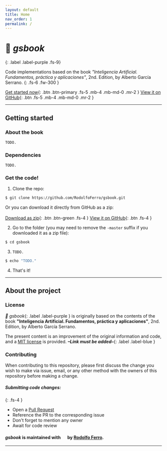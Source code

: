 ```yaml
---
layout: default
title: Home
nav_order: 1
permalink: /
---
```


# 📔 *gsbook*
{: .label .label-purple .fs-9}

Code implementations based on the book *"Inteligencia Artificial. Fundamentos, práctica y aplicaciones"*, 2nd. Edition, by Alberto García Serrano.
{: .fs-6 .fw-300 }

[Get started now](#getting-started){: .btn .btn-primary .fs-5 .mb-4 .mb-md-0 .mr-2 } [View it on GitHub](https://github.com/RodolfoFerro/gsbook){: .btn .fs-5 .mb-4 .mb-md-0 .mr-2 }

---

## Getting started
### About the book
`TODO.`

### Dependencies
`TODO.`

### Get the code!
1. Clone the repo:
```bash
$ git clone https://github.com/RodolfoFerro/gsbook.git
```
  Or you can download it directly from GitHub as a zip: <br><br>
  [Download as zip](https://github.com/RodolfoFerro/gsbook/archive/master.zip){: .btn .btn-green .fs-4 } [View it on GitHub](https://github.com/RodolfoFerro/gsbook){: .btn .fs-4 }

2. Go to the folder (you may need to remove the `-master` suffix if you downloaded it as a zip file):
```bash
$ cd gsbook
```
3. `TODO.`
```bash
$ echo "TODO."
```
4. That's it!


---

## About the project

### License

*📔 gsbook*{: .label .label-purple } is originally based on the contents of the book **"Inteligencia Artificial. Fundamentos, práctica y aplicaciones"**, 2nd. Edition, by Alberto García Serrano.

The present content is an improvement of the original information and code, and a [MIT license]() is provided. ***–Link must be added–***{: .label .label-blue }

### Contributing

When contributing to this repository, please first discuss the change you wish to make via issue, email, or any other method with the owners of this repository before making a change.

##### Submitting code changes:
{: .fs-4 }
- Open a [Pull Request](https://github.com/RodolfoFerro/gsbook/pulls)
- Reference the PR to the corresponding issue
- Don't forget to mention any owner
- Await for code review


#### *gsbook* is maintained with <img src="https://ugmun.com/img/heart.gif" width="15px"> by [Rodolfo Ferro](https://github.com/RodolfoFerro).

---
